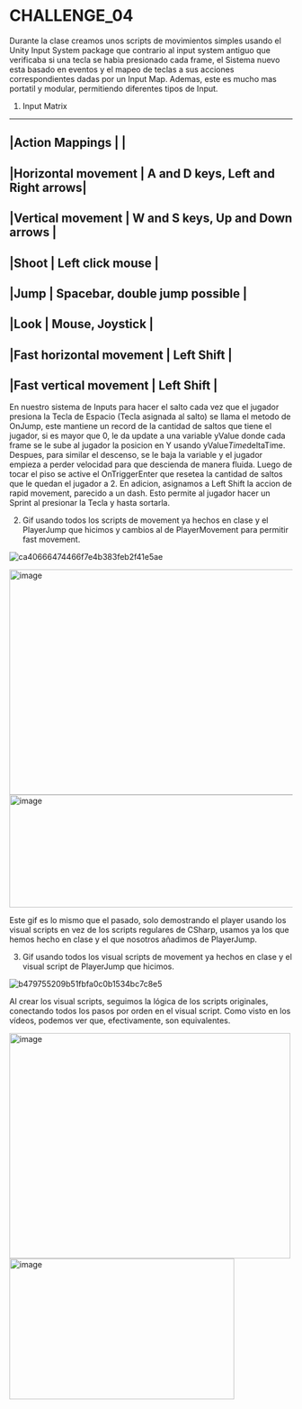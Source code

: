 # CHALLENGE_04
Durante la clase creamos unos scripts de movimientos simples usando el Unity Input System package que contrario al input system antiguo que verificaba si una tecla se habia presionado cada frame, el Sistema
nuevo esta basado en eventos y el mapeo de teclas a sus acciones correspondientes dadas por un Input Map. Ademas, este es mucho mas portatil y modular, permitiendo diferentes tipos de Input.

1. Input Matrix
-----------------------------------------------------------------------------------------------------
|Action Mappings          |                                                                          |
-----------------------------------------------------------------------------------------------------
|Horizontal movement      |                                       A and D keys, Left and Right arrows|
-----------------------------------------------------------------------------------------------------
|Vertical movement        |                                       W and S keys, Up and Down arrows   |
-----------------------------------------------------------------------------------------------------
|Shoot                    |                                       Left click mouse                   |
-----------------------------------------------------------------------------------------------------
|Jump                     |                                       Spacebar, double jump possible     |
-----------------------------------------------------------------------------------------------------
|Look                     |                                       Mouse, Joystick                    |
-----------------------------------------------------------------------------------------------------
|Fast horizontal movement |                                       Left Shift                                   |
-----------------------------------------------------------------------------------------------------
|Fast vertical movement   |                                       Left Shift                                   |
-----------------------------------------------------------------------------------------------------

En nuestro sistema de Inputs para hacer el salto cada vez que el jugador presiona la Tecla de Espacio (Tecla asignada al salto) se llama el metodo de OnJump, este mantiene un record de la cantidad de 
saltos que tiene el jugador, si es mayor que 0, le da update a una variable yValue donde cada frame se le sube al jugador la posicion en Y usando yValue*Time*deltaTime. Despues, para similar el descenso,
se le baja la variable y el jugador empieza a perder velocidad para que descienda de manera fluida. Luego de tocar el piso se active el OnTriggerEnter que resetea la cantidad de saltos que le quedan el jugador a 2.
En adicion, asignamos a Left Shift la accion de rapid movement, parecido a un dash. Esto permite al jugador hacer un Sprint al presionar la Tecla y hasta sortarla.

2. Gif usando todos los scripts de movement ya hechos en clase y el PlayerJump que hicimos y cambios al de PlayerMovement para permitir fast movement.

![ca40666474466f7e4b383feb2f41e5ae](https://github.com/user-attachments/assets/1241e4b5-40a8-4ff0-bcc9-82dc90aa176e)


<img width="600" height="400" alt="image" src="https://github.com/user-attachments/assets/e9020e2e-bf5a-4012-967a-0237455e08ce" />
<img width="600" height="200" alt="image" src="https://github.com/user-attachments/assets/eddb931a-b29f-452b-a61b-5c3b0ea8b17f" />


Este gif es lo mismo que el pasado, solo demostrando el player usando los visual scripts en vez de los scripts regulares de CSharp, usamos ya los que hemos hecho en clase y el que nosotros añadimos de PlayerJump.

3. Gif usando todos los visual scripts de movement ya hechos en clase y el visual script de PlayerJump que hicimos.

![b479755209b51fbfa0c0b1534bc7c8e5](https://github.com/user-attachments/assets/82c9b230-73b3-4766-beb5-e75bda6eb211)

Al crear los visual scripts, seguimos la lógica de los scripts originales, conectando todos los pasos por orden en el visual script. Como visto en los vídeos, podemos ver que, efectivamente, son equivalentes. 

<img width="500" height="400" alt="image" src="https://github.com/user-attachments/assets/64a5b955-4529-44a9-a9ee-f0349fbbd3b4" />
<img width="400" height="250" alt="image" src="https://github.com/user-attachments/assets/9624902a-9b68-4aad-b1b6-cd927ff216a0" />
